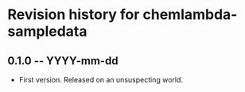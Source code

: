 # Revision history for chemlambda-sampledata

## 0.1.0  -- YYYY-mm-dd

* First version. Released on an unsuspecting world.
